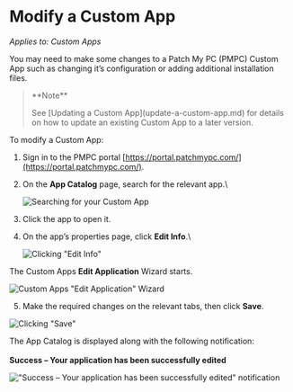 # Modify a Custom App

_Applies to: Custom Apps_

You may need to make some changes to a Patch My PC (PMPC) Custom App such as changing it’s configuration or adding additional installation files.

> \*\*Note\*\*
>
> See \[Updating a Custom App]\(update-a-custom-app.md) for details on how to update an existing Custom App to a later version.

To modify a Custom App:

1. Sign in to the PMPC portal [https://portal.patchmypc.com/](https://portal.patchmypc.com/).
2.  On the **App Catalog** page, search for the relevant app.\\

    ![Searching for your Custom App](../../_images/image-\(2015\).png)
3. Click the app to open it.
4.  On the app’s properties page, click **Edit Info**.\\

    ![Clicking "Edit Info"](../../_images/image-\(2016\).png)

The Custom Apps **Edit Application** Wizard starts.

![Custom Apps "Edit Application" Wizard](../../_images/image-\(2633\).png)

5. Make the required changes on the relevant tabs, then click **Save**.

![Clicking "Save"](../../_images/image-\(2634\).png)

The App Catalog is displayed along with the following notification:\
\
**Success – Your application has been successfully edited**

!["Success – Your application has been successfully edited" notification](../../_images/image-\(2019\).png)
